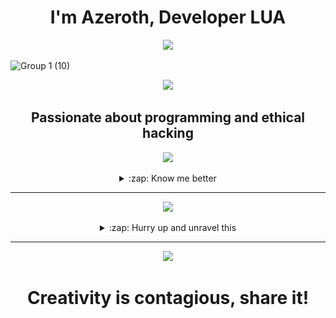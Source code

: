 <h1 align="center">I'm Azeroth, Developer LUA</h1>

<p align="center">
  <img width="200" src="https://user-images.githubusercontent.com/76072277/195159325-8fad5da1-d354-44a7-bff1-d5b506e78dd6.png">
</p>

![Group 1 (10)](https://user-images.githubusercontent.com/76072277/195157493-7e73f4e6-dde2-4b04-9d71-9401ccee4c69.png)
<p align="center">
  <img width="200" src="https://user-images.githubusercontent.com/76072277/195159238-9a5930cf-ef87-44f9-ac68-001267161d98.png">
</p>

<h2 align="center">Passionate about programming and ethical hacking</h2>

<p align="center">
  <img width="500" src="https://user-images.githubusercontent.com/76072277/195162847-f69f3eba-fe5e-4c89-acec-e2b51ad53d42.png">
</p>

<details align="center">
  <summary>:zap: Know me better</summary>
  <br>
  <img width="200" href="https://ko-fi.com/Z8Z7DMZ7S" src="https://ko-fi.com/img/githubbutton_sm.svg">
  <p>- 🌊 French developer </p>
  <p>- 👀 Developer  FiveM </p>
  <p>- 🧾 In collaboration with Crox </p>
  <p>- 📫 Contact me with my discord : Azeroth#8264 </p>
</details>

 ---
<p align="center">
  <img width="500" src="https://user-images.githubusercontent.com/76072277/195160337-2f26d5dd-daba-42f3-9273-9171a03ae132.png">
</p>
<details align="center">
  <summary>:zap: Hurry up and unravel this</summary>
  <br>
  <p align="center">Visual Studio <img align="center" alt="Visual Studio Code" width="26px" src="https://raw.githubusercontent.com/github/explore/80688e429a7d4ef2fca1e82350fe8e3517d3494d/topics/visual-studio-code/visual-studio-code.png" />
  </p>
   <p align="center">Git / Github <img align="center" alt="GitHub" width="26px" src="https://raw.githubusercontent.com/github/explore/78df643247d429f6cc873026c0622819ad797942/topics/github/github.png" />
  </p>
    <p align="center">Bash <img align="center" alt="Terminal" width="26px" src="https://raw.githubusercontent.com/github/explore/80688e429a7d4ef2fca1e82350fe8e3517d3494d/topics/terminal/terminal.png" />
  </p>
    <p align="center">SQL <img align="center" alt="SQL" width="26px" src="https://raw.githubusercontent.com/github/explore/80688e429a7d4ef2fca1e82350fe8e3517d3494d/topics/sql/sql.png" />
  </p>
  <p align="center">LUA <img align="center" alt="LUA" width="26px" src="https://raw.githubusercontent.com/github/explore/80688e429a7d4ef2fca1e82350fe8e3517d3494d/topics/lua/lua.png" />
  </p>
  </p>
</details>

---
<p align="center">
  <img width="500" src="https://github-profile-trophy.vercel.app/?username=Azerothwav&theme=onedark">
</p>

<h1 align="center">Creativity is contagious, share it!</h1>
